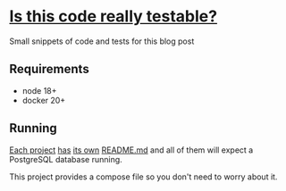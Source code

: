 # [Is this code really testable?](https://github.com/sombriks/sample-testable-code)

Small snippets of code and tests for this blog post

## Requirements

- node 18+
- docker 20+

## Running

[Each project](01-barely-testable/README.md)
[has](02-some-modularization/README.md)
[its own](03-environment-aware/README.md)
[README.md](04-dependency-injection-points/README.md) and all of them will
expect a PostgreSQL database running.

This project provides a compose file so you don't need to worry about it.
